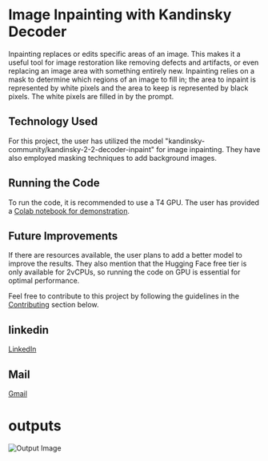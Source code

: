 
# Image Inpainting with Kandinsky Decoder

Inpainting replaces or edits specific areas of an image. This makes it a useful tool for image restoration like removing defects and artifacts, or even replacing an image area with something entirely new. Inpainting relies on a mask to determine which regions of an image to fill in; the area to inpaint is represented by white pixels and the area to keep is represented by black pixels. The white pixels are filled in by the prompt.

## Technology Used

For this project, the user has utilized the model "kandinsky-community/kandinsky-2-2-decoder-inpaint" for image inpainting. They have also employed masking techniques to add background images.

## Running the Code

To run the code, it is recommended to use a T4 GPU. The user has provided a [Colab notebook for demonstration](https://colab.research.google.com/drive/16BObDwd57G6pboSnbjihzuG11HW-vK8w?usp=sharing).

## Future Improvements

If there are resources available, the user plans to add a better model to improve the results. They also mention that the Hugging Face free tier is only available for 2vCPUs, so running the code on GPU is essential for optimal performance.

Feel free to contribute to this project by following the guidelines in the [Contributing](#contributing) section below.

## linkedin
[LinkedIn](https://www.linkedin.com/in/vivek-vari)
## Mail
[Gmail](domainluther1234@gmail.com)
# outputs 
![Output Image](https://github.com/saravivek-cyber/marble_ai_vivek/blob/saravivek-cyber-patch-1/outputs/2.jpeg)
